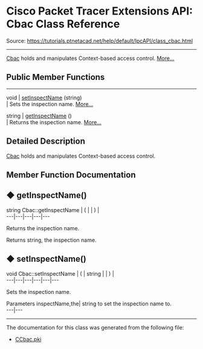 # Cisco Packet Tracer Extensions API: Cbac Class Reference

Source: https://tutorials.ptnetacad.net/help/default/IpcAPI/class_cbac.html

---

[Cbac](class_cbac.html "Cbac holds and manipulates Context-based access control.") holds and manipulates Context-based access control. [More...](class_cbac.html#details)

##  Public Member Functions  
  
---  
void | [setInspectName](class_cbac.html#adf231b2a9308af8c4630844bc302b219) (string)  
| Sets the inspection name. [More...](class_cbac.html#adf231b2a9308af8c4630844bc302b219)  
  
string | [getInspectName](class_cbac.html#ad09292183d2d80e0710e42ba3b2520f4) ()  
| Returns the inspection name. [More...](class_cbac.html#ad09292183d2d80e0710e42ba3b2520f4)  
  
  
## Detailed Description

[Cbac](class_cbac.html "Cbac holds and manipulates Context-based access control.") holds and manipulates Context-based access control. 

## Member Function Documentation

## ◆ getInspectName()

string Cbac::getInspectName  | ( | | ) |   
---|---|---|---|---  
  
Returns the inspection name. 

Returns
    string, the inspection name. 

## ◆ setInspectName()

void Cbac::setInspectName  | ( | string  | | ) |   
---|---|---|---|---|---  
  
Sets the inspection name. 

Parameters
     inspectName,the| string to set the inspection name to.   
---|---  
  
* * *

The documentation for this class was generated from the following file:

  * [CCbac.pki](_c_cbac_8pki.html)


